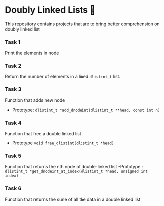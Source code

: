 # Doubly Linked Lists 📜
This repository contains projects that are to bring better comprehension on doubly linked list
### Task 1
Print the elements in node
### Task 2
Return the number of elements in a lined ```dlistint_t``` list.
### Task 3
Function that adds new node
- Prototype: ```dlistint_t *add_dnodeint(dlistint_t **head, const int n)```
### Task 4
Function that free a double linked list
- Prototype ```void free_dlistint(dlistint_t *head)```
### Task 5
Function that returns the nth node of double-linked list
-Prototype : ```dlistint_t *get_dnodeint_at_index(dlistint_t *head, unsigned int index)```
### Task 6
Function that returns the sune of all the data in a double linked list
